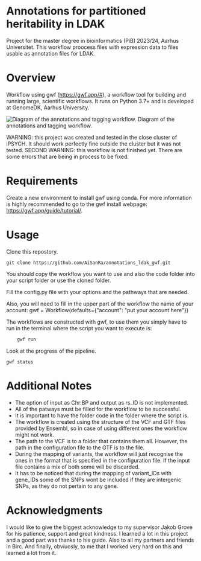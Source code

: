 # Annotations for partitioned heritability in LDAK
Project for the master degree in bioinformatics (PiB) 2023/24, Aarhus Universitet.
This workflow proocess files with expression data to files usable as annotation files for LDAK.

# Overview
Workflow using gwf (https://gwf.app/#), a workflow tool for building and running large, scientific workflows. It runs on Python 3.7+ and is developed at GenomeDK, Aarhus University.

![Diagram of the annotations and tagging workflow.](https://github.com/AiSanRa/annotations_ldak_gwf/blob/main/diagram_workflow.jpg)
Diagram of the annotations and tagging workflow.

WARNING: this project was created and tested in the close cluster of iPSYCH. It should work perfectly fine outside the cluster but it was not tested.
SECOND WARNING: this workflow is not finished yet. There are some errors that are being in process to be fixed.

# Requirements
Create a new environment to install gwf using conda.
For more information is highly recommended to go to the gwf install webpage: https://gwf.app/guide/tutorial/.

# Usage

Clone this repostory.

    git clone https://github.com/AiSanRa/annotations_ldak_gwf.git

You should copy the workflow you want to use and also the code folder into your script folder or use the cloned folder.

Fill the config.py file with your options and the pathways that are needed.

Also, you will need to fill in the upper part of the workflow the name of your account: gwf = Workflow(defaults={"account": "put your account here"})

The workflows are constructed with gwf, to use them you simply have to run in the terminal where the script you want to execute is:

```bash
    gwf run 
```

Look at the progress of the pipeline.

    gwf status

# Additional Notes

- The option of input as Chr:BP and output as rs_ID is not implemented.
- All of the patways must be filled for the workflow to be successful.
- It is important to have the folder code in the folder where the script is.
- The workflow is created using the structure of the VCF and GTF files provided by Ensembl, so in case of using different ones the workflow might not work.
- The path to the VCF is to a folder that contains them all. However, the path in the configuration file to the GTF is to the file.
- During the mapping of variants, the workflow will just recognise the ones in the format that is specified in the configuration file. If the input file contains a mix of both some will be discarded.
- It has to be noticed that during the mapping of variant_IDs with gene_IDs some of the SNPs wont be included if they are intergenic SNPs, as they do not pertain to any gene.

# Acknowledgments

I would like to give the biggest acknowledge to my supervisor Jakob Grove for his patience, support and great kindness. I learned a lot in this project and a good part was thanks to his guide.
Also to all my partners and friends in Birc.
And finally, obviuosly, to me that I worked very hard on this and learned a lot from it.